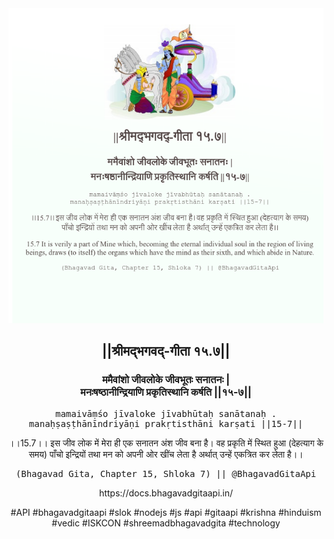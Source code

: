 <img src="../../asset/BG_15_7.png"/>
<center><h2>||श्रीमद्‍भगवद्‍-गीता १५.७||</h2>
<h3>ममैवांशो जीवलोके जीवभूतः सनातनः |<br/>मनःषष्ठानीन्द्रियाणि प्रकृतिस्थानि कर्षति ||१५-७||</h3>
<pre>mamaivāṃśo jīvaloke jīvabhūtaḥ sanātanaḥ .<br/>manaḥṣaṣṭhānīndriyāṇi prakṛtisthāni karṣati ||15-7||</pre>
<p>।।15.7।। इस जीव लोक में मेरा ही एक सनातन अंश जीव बना है। वह प्रकृति में स्थित हुआ (देहत्याग के समय) पाँचो इन्द्रियों तथा मन को अपनी ओर खींच लेता है अर्थात् उन्हें एकत्रित कर लेता है।।</p>
<pre>(Bhagavad Gita, Chapter 15, Shloka 7) || @BhagavadGitaApi</pre><p>https://docs.bhagavadgitaapi.in/</p><p>#API #bhagavadgitaapi #slok #nodejs #js #api #gitaapi #krishna #hinduism #vedic #ISKCON #shreemadbhagavadgita #technology</p></center>